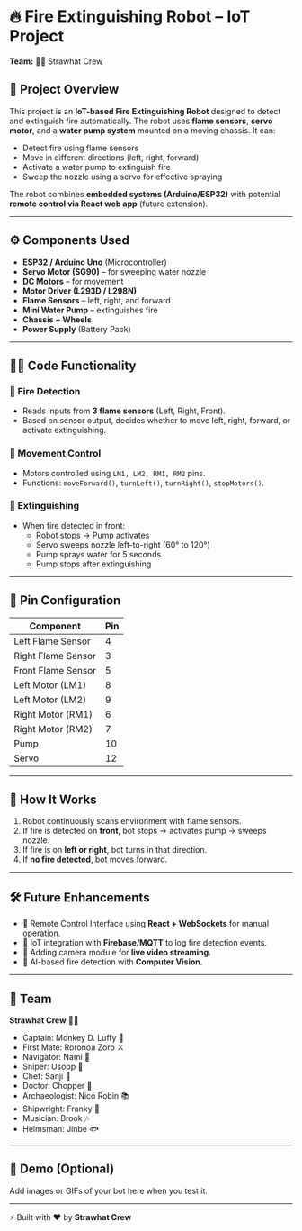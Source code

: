 # 🔥 Fire Extinguishing Robot – IoT Project  
**Team:** 🏴‍☠️ Strawhat Crew  

## 📌 Project Overview  
This project is an **IoT-based Fire Extinguishing Robot** designed to detect and extinguish fire automatically. The robot uses **flame sensors**, **servo motor**, and a **water pump system** mounted on a moving chassis. It can:  
- Detect fire using flame sensors  
- Move in different directions (left, right, forward)  
- Activate a water pump to extinguish fire  
- Sweep the nozzle using a servo for effective spraying  

The robot combines **embedded systems (Arduino/ESP32)** with potential **remote control via React web app** (future extension).  

---

## ⚙️ Components Used  
- **ESP32 / Arduino Uno** (Microcontroller)  
- **Servo Motor (SG90)** – for sweeping water nozzle  
- **DC Motors** – for movement  
- **Motor Driver (L293D / L298N)**  
- **Flame Sensors** – left, right, and forward  
- **Mini Water Pump** – extinguishes fire  
- **Chassis + Wheels**  
- **Power Supply** (Battery Pack)  

---

## 🧑‍💻 Code Functionality  

### 🔹 Fire Detection  
- Reads inputs from **3 flame sensors** (Left, Right, Front).  
- Based on sensor output, decides whether to move left, right, forward, or activate extinguishing.  

### 🔹 Movement Control  
- Motors controlled using `LM1, LM2, RM1, RM2` pins.  
- Functions: `moveForward()`, `turnLeft()`, `turnRight()`, `stopMotors()`.  

### 🔹 Extinguishing  
- When fire detected in front:  
  - Robot stops → Pump activates  
  - Servo sweeps nozzle left-to-right (60° to 120°)  
  - Pump sprays water for 5 seconds  
  - Pump stops after extinguishing  

---

## 📝 Pin Configuration  

| Component        | Pin |  
|------------------|-----|  
| Left Flame Sensor  | 4   |  
| Right Flame Sensor | 3   |  
| Front Flame Sensor | 5   |  
| Left Motor (LM1)   | 8   |  
| Left Motor (LM2)   | 9   |  
| Right Motor (RM1)  | 6   |  
| Right Motor (RM2)  | 7   |  
| Pump               | 10  |  
| Servo              | 12  |  

---

## 🚀 How It Works  
1. Robot continuously scans environment with flame sensors.  
2. If fire is detected on **front**, bot stops → activates pump → sweeps nozzle.  
3. If fire is on **left or right**, bot turns in that direction.  
4. If **no fire detected**, bot moves forward.  

---

## 🛠️ Future Enhancements  
- 🔗 Remote Control Interface using **React + WebSockets** for manual operation.  
- 📡 IoT integration with **Firebase/MQTT** to log fire detection events.  
- 🎥 Adding camera module for **live video streaming**.  
- 🧠 AI-based fire detection with **Computer Vision**.  

---

## 🎯 Team  
**Strawhat Crew** 🏴‍☠️  
- Captain: Monkey D. Luffy 🍖  
- First Mate: Roronoa Zoro ⚔️  
- Navigator: Nami 🧭  
- Sniper: Usopp 🎯  
- Chef: Sanji 🍳  
- Doctor: Chopper 🐾  
- Archaeologist: Nico Robin 📚  
- Shipwright: Franky 🔧  
- Musician: Brook 🎶  
- Helmsman: Jinbe 🐟  

---

## 📸 Demo (Optional)  
Add images or GIFs of your bot here when you test it.  

---

⚡ Built with ❤️ by **Strawhat Crew**
